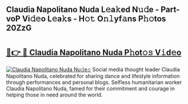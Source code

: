## Claudia Napolitano Nuda L𝚎a𝚔ed N𝚞𝚍e - Part-voP Vi𝚍𝚎o L𝚎a𝚔s - H𝚘𝚝 O𝚗𝚕yf𝚊ns P𝚑𝚘tos 20ZzG

# <h2><a href="http://kf5vco6.oniu.top/?m=Claudia+Napolitano+Nuda">🔗👉 🔴 Claudia Napolitano Nuda P𝚑ot𝚘𝚜 V𝚒d𝚎o</a></h2>

[![Claudia Napolitano Nuda Nu𝚍e𝚜](https://i.imgur.com/0qMVB7G.gif)](http://kf5vco6.oniu.top/?m=Claudia+Napolitano+Nuda)
Social media thought leader Claudia Napolitano Nuda, celebrated for sharing dance and lifestyle information through performances and personal blogs. Selfless humanitarian worker Claudia Napolitano Nuda, famed for their commitment and courage in helping those in need around the world.  
